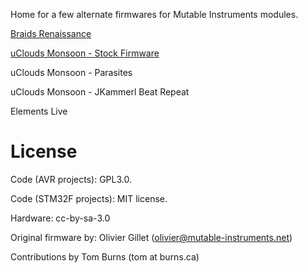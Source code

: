 Home for a few alternate firmwares for Mutable Instruments modules.

[Braids Renaissance](https://burns.ca/eurorack.html)

[uClouds Monsoon - Stock Firmware](https://github.com/boourns/eurorack-renaissance/releases/tag/monsoon_stock_v1.0)

uClouds Monsoon - Parasites

uClouds Monsoon - JKammerl Beat Repeat

Elements Live

License
=======

Code (AVR projects): GPL3.0.

Code (STM32F projects): MIT license.

Hardware: cc-by-sa-3.0

Original firmware by: Olivier Gillet (olivier@mutable-instruments.net)

Contributions by Tom Burns (tom at burns.ca)
